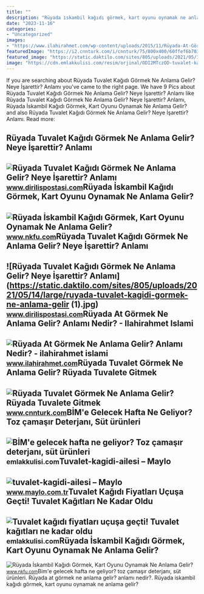 ```yaml
---
title: ""
description: "Rüyada i̇skambil kağıdı görmek, kart oyunu oynamak ne anlama gelir?"
date: "2023-11-16"
categories:
- "Uncategorized"
images:
- "https://www.ilahirahmet.com/wp-content/uploads/2015/11/Rüyada-At-Görmek-Ne-Anlama-Gelir.jpg"
featuredImage: "https://i2.cnnturk.com/i/cnnturk/75/800x400/60ffef6b70380e0650c3ae9a.jpg"
featured_image: "https://static.daktilo.com/sites/805/uploads/2021/05/14/large/ruyada-tuvalet-kagidi-gormek-ne-anlama-gelir (1).jpg"
image: "https://cdn.emlakkulisi.com/resim/orjinal/ODI2MTczOD-tuvalet-kagidi-fiyatlari-ucusa-gecti-tuvalet-kagitlari-ne-kadar-oldu-en-ucuz-tuvalet-kagidi-kac-tl.jpg"
---
```


If you are searching about Rüyada Tuvalet Kağıdı Görmek Ne Anlama Gelir? Neye İşarettir? Anlamı you've came to the right page. We have 9 Pics about Rüyada Tuvalet Kağıdı Görmek Ne Anlama Gelir? Neye İşarettir? Anlamı like Rüyada Tuvalet Kağıdı Görmek Ne Anlama Gelir? Neye İşarettir? Anlamı, Rüyada İskambil Kağıdı Görmek, Kart Oyunu Oynamak Ne Anlama Gelir? and also Rüyada Tuvalet Kağıdı Görmek Ne Anlama Gelir? Neye İşarettir? Anlamı. Read more:

Rüyada Tuvalet Kağıdı Görmek Ne Anlama Gelir? Neye İşarettir? Anlamı
--------------------------------------------------------------------

 ![Rüyada Tuvalet Kağıdı Görmek Ne Anlama Gelir? Neye İşarettir? Anlamı](https://www.dirilispostasi.com/sites/805/uploads/2021/05/14/large/ruyada-tuvalet-kagidi-gormek-ne-anlama-gelir1.jpg?) <small>www.dirilispostasi.com</small>Rüyada İskambil Kağıdı Görmek, Kart Oyunu Oynamak Ne Anlama Gelir?
------------------------------------------------------------------

 ![Rüyada İskambil Kağıdı Görmek, Kart Oyunu Oynamak Ne Anlama Gelir?](https://www.nkfu.com/wp-content/uploads/2013/05/iskambil-kagidi.jpg) <small>www.nkfu.com</small>Rüyada Tuvalet Kağıdı Görmek Ne Anlama Gelir? Neye İşarettir? Anlamı
--------------------------------------------------------------------

 ![Rüyada Tuvalet Kağıdı Görmek Ne Anlama Gelir? Neye İşarettir? Anlamı](https://static.daktilo.com/sites/805/uploads/2021/05/14/large/ruyada-tuvalet-kagidi-gormek-ne-anlama-gelir (1).jpg) <small>www.dirilispostasi.com</small>Rüyada At Görmek Ne Anlama Gelir? Anlamı Nedir? - Ilahirahmet Islami
--------------------------------------------------------------------

 ![Rüyada At Görmek Ne Anlama Gelir? Anlamı Nedir? - ilahirahmet islami](https://www.ilahirahmet.com/wp-content/uploads/2015/11/Rüyada-At-Görmek-Ne-Anlama-Gelir.jpg) <small>www.ilahirahmet.com</small>Rüyada Tuvalet Görmek Ne Anlama Gelir? Rüyada Tuvalete Gitmek
-------------------------------------------------------------

 ![Rüyada Tuvalet Görmek Ne Anlama Gelir? Rüyada Tuvalete Gitmek](https://i2.cnnturk.com/i/cnnturk/75/800x400/60ffef6b70380e0650c3ae9a.jpg) <small>www.cnnturk.com</small>BİM'e Gelecek Hafta Ne Geliyor? Toz çamaşır Deterjanı, Süt ürünleri
-------------------------------------------------------------------

 ![BİM'e gelecek hafta ne geliyor? Toz çamaşır deterjanı, süt ürünleri](https://cdn.emlakkulisi.com/resim/orjinal/NDIyNjU4OD-bime-gelecek-hafta-ne-geliyor-toz-camasir-deterjani-sut-urunleri-tuvalet-kagidi-29-haziran-2022-fiyat-listesi.jpg) <small>emlakkulisi.com</small>Tuvalet-kagidi-ailesi – Maylo
-----------------------------

 ![tuvalet-kagidi-ailesi – Maylo](http://www.maylo.com.tr/wp-content/uploads/2016/12/tuvalet-kagidi-ailesi.jpg) <small>www.maylo.com.tr</small>Tuvalet Kağıdı Fiyatları Uçuşa Geçti! Tuvalet Kağıtları Ne Kadar Oldu
---------------------------------------------------------------------

 ![Tuvalet kağıdı fiyatları uçuşa geçti! Tuvalet kağıtları ne kadar oldu](https://cdn.emlakkulisi.com/resim/orjinal/ODI2MTczOD-tuvalet-kagidi-fiyatlari-ucusa-gecti-tuvalet-kagitlari-ne-kadar-oldu-en-ucuz-tuvalet-kagidi-kac-tl.jpg) <small>emlakkulisi.com</small>Rüyada İskambil Kağıdı Görmek, Kart Oyunu Oynamak Ne Anlama Gelir?
------------------------------------------------------------------

 ![Rüyada İskambil Kağıdı Görmek, Kart Oyunu Oynamak Ne Anlama Gelir?](https://www.nkfu.com/wp-content/uploads/2013/05/ruyada-iskambil-kagidi.jpg) <small>www.nkfu.com</small>Bi̇m'e gelecek hafta ne geliyor? toz çamaşır deterjanı, süt ürünleri. Rüyada at görmek ne anlama gelir? anlamı nedir?. Rüyada i̇skambil kağıdı görmek, kart oyunu oynamak ne anlama gelir?
